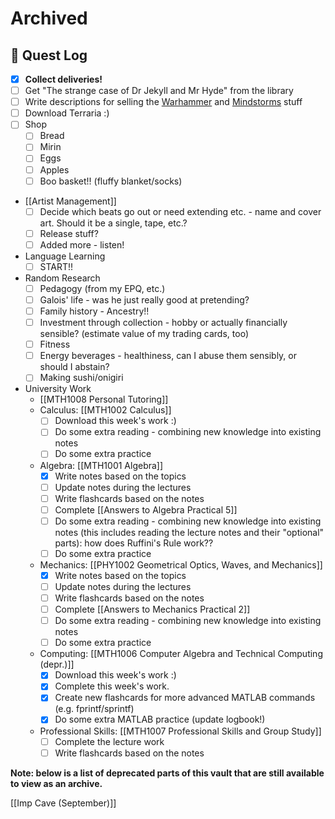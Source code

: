 
# Archived
## 📜 Quest Log

 - [x] **Collect deliveries!**
 - [ ] Get "The strange case of Dr Jekyll and Mr Hyde" from the library
 - [ ] Write descriptions for selling the [Warhammer](https://photos.google.com/share/AF1QipNB13JV7FzurEcgsTDefROJxjFk--Qjb5hbDYrqOMlwdL78lql0QU4a253OpB_r8g) and [Mindstorms](https://photos.google.com/share/AF1QipN8maCiYw0wmz3vxrki9LFNLF1R00kkMWEjjdNdWDmtB4sQppRQRUY_VcYY_eiQlQ) stuff
 - [ ] Download Terraria :)
 - [ ] Shop
	 - [ ] Bread
	 - [ ] Mirin
	 - [ ] Eggs
	 - [ ] Apples
	 - [ ] Boo basket!! (fluffy blanket/socks)
 - [[Artist Management]]
	 - [ ] Decide which beats go out or need extending etc. - name and cover art. Should it be a single, tape, etc.?
	 - [ ] Release stuff?
	 - [ ] Added more - listen!
 - Language Learning
	 - [ ] START!!
 - Random Research
	 - [ ] Pedagogy (from my EPQ, etc.)
	 - [ ] Galois' life - was he just really good at pretending?
	 - [ ] Family history - Ancestry!!
	 - [ ] Investment through collection - hobby or actually financially sensible? (estimate value of my trading cards, too)
	 - [ ] Fitness
	 - [ ] Energy beverages - healthiness, can I abuse them sensibly, or should I abstain?
	 - [ ] Making sushi/onigiri
 - University Work
	 - [[MTH1008 Personal Tutoring]]
	 - Calculus: [[MTH1002 Calculus]]
		 - [ ] Download this week's work :)
		 - [ ] Do some extra reading - combining new knowledge into existing notes
		 - [ ] Do some extra practice
	 - Algebra: [[MTH1001 Algebra]]
		 - [x] Write notes based on the topics
		 - [ ] Update notes during the lectures
		 - [ ] Write flashcards based on the notes
		 - [ ] Complete [[Answers to Algebra Practical 5]]
		 - [ ] Do some extra reading - combining new knowledge into existing notes (this includes reading the lecture notes and their "optional" parts): how does Ruffini's Rule work??
		 - [ ] Do some extra practice
	 - Mechanics: [[PHY1002 Geometrical Optics, Waves, and Mechanics]]
		 - [x] Write notes based on the topics
		 - [ ] Update notes during the lectures
		 - [ ] Write flashcards based on the notes
		 - [ ] Complete [[Answers to Mechanics Practical 2]]
		 - [ ] Do some extra reading - combining new knowledge into existing notes
		 - [ ] Do some extra practice
	 - Computing: [[MTH1006 Computer Algebra and Technical Computing (depr.)]]
		 - [x] Download this week's work :)
		 - [x] Complete this week's work.
		 - [x] Create new flashcards for more advanced MATLAB commands (e.g. fprintf/sprintf)
		 - [x] Do some extra MATLAB practice (update logbook!)
	 - Professional Skills: [[MTH1007 Professional Skills and Group Study]]
		 - [ ] Complete the lecture work
		 - [ ] Write flashcards based on the notes

**Note: below is a list of deprecated parts of this vault that are still available to view as an archive.**

[[Imp Cave (September)]]